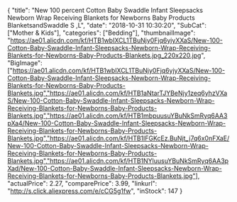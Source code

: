 {
	"title": "New 100 percent Cotton Baby Swaddle Infant Sleepsacks Newborn Wrap Receiving Blankets for Newborns Baby Products BlanketsandSwaddle S ,L",
	"date": "2018-10-31 10:30:20",
	"SubCat": ["Mother & Kids"],
	"categories": ["Bedding"],
	"thumbnailImage": "https://ae01.alicdn.com/kf/HTB1wbIXCL1TBuNjy0Fjq6yjyXXaS/New-100-Cotton-Baby-Swaddle-Infant-Sleepsacks-Newborn-Wrap-Receiving-Blankets-for-Newborns-Baby-Products-Blankets.jpg_220x220.jpg",
	"BigImage": ["https://ae01.alicdn.com/kf/HTB1wbIXCL1TBuNjy0Fjq6yjyXXaS/New-100-Cotton-Baby-Swaddle-Infant-Sleepsacks-Newborn-Wrap-Receiving-Blankets-for-Newborns-Baby-Products-Blankets.jpg","https://ae01.alicdn.com/kf/HTB1aNtarTJYBeNjy1zeq6yhzVXaS/New-100-Cotton-Baby-Swaddle-Infant-Sleepsacks-Newborn-Wrap-Receiving-Blankets-for-Newborns-Baby-Products-Blankets.jpg","https://ae01.alicdn.com/kf/HTB1mbpuusuYBuNkSmRyq6AA3pXa4/New-100-Cotton-Baby-Swaddle-Infant-Sleepsacks-Newborn-Wrap-Receiving-Blankets-for-Newborns-Baby-Products-Blankets.jpg","https://ae01.alicdn.com/kf/HTB1lFGKcEz.BuNjt_j7q6x0nFXaE/New-100-Cotton-Baby-Swaddle-Infant-Sleepsacks-Newborn-Wrap-Receiving-Blankets-for-Newborns-Baby-Products-Blankets.jpg","https://ae01.alicdn.com/kf/HTB1NYluusuYBuNkSmRyq6AA3pXad/New-100-Cotton-Baby-Swaddle-Infant-Sleepsacks-Newborn-Wrap-Receiving-Blankets-for-Newborns-Baby-Products-Blankets.jpg"],
	"actualPrice": 2.27,
	"comparePrice": 3.99,
	"linkurl": "http://s.click.aliexpress.com/e/cCG5g1fw",
	"inStock": 147
}
